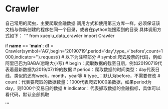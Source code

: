 # Crawler
自己常用的爬虫，主要爬取金融数据
调用方式和使用第三方库一样，必须保证该文档与你新创建的程序在同一个目录，或者在python能搜索到的目录
具体调用方式如下：
'''
from xueqiu_data_crawler import Crawler

if __name__ == '__main__':
    df = Crawler(symbol='AG',begin='20190719',period='day',type_='before',count=1000,indicator='').request()
    # 以下为注释部分
    # symbol:爬去股票的代码，例如阿里巴巴为BABA(忽略大小写)
    # begin：爬取数据的截至日期，例如20190719代表着最新数据为2019/07/19的数据
    # period：爬取数据的时间类型：day代表日线，类似的还有week，month，year等
    # type_：默认为before，不需要修改
    # count：代表要爬取的数据数量：1000代表爬去1000条数据，如果period为day，则1000个交易日的数据
    # indicator：代表抓取数据的金融指标，具体可以看代码，默认全部抓取

'''

